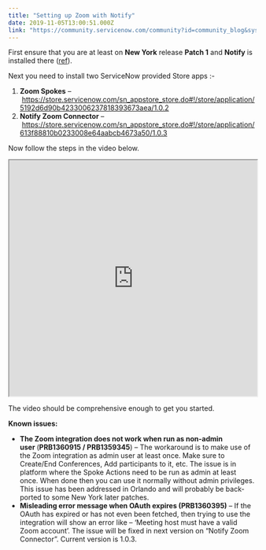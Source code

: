 ```yaml
---
title: "Setting up Zoom with Notify"
date: 2019-11-05T13:00:51.000Z
link: "https://community.servicenow.com/community?id=community_blog&sys_id=dd8f9fa71bb84810a59033f2cd4bcb82"
---
```

<p>First ensure that you are at least on <strong>New York</strong> release <strong>Patch 1</strong> and <strong>Notify</strong> is installed there (<a href="https://docs.servicenow.com/bundle/newyork-servicenow-platform/page/product/notify2/task/t_ActivateNotify.html" rel="nofollow">ref</a>).</p>
<p>Next you need to install two ServiceNow provided Store apps :-</p>
<ol><li><strong>Zoom Spokes</strong> – <a href="https://store.servicenow.com/sn_appstore_store.do#!/store/application/5192d6d90b4233006237818393673aea/1.0.2" target="_blank" rel="noopener noreferrer nofollow">https://store.servicenow.com/sn_appstore_store.do#!/store/application/5192d6d90b4233006237818393673aea/1.0.2</a></li><li><strong>Notify Zoom Connector</strong> – <a href="https://store.servicenow.com/sn_appstore_store.do#!/store/application/613f88810b0233008e64aabcb4673a50/1.0.3" target="_blank" rel="noopener noreferrer nofollow">https://store.servicenow.com/sn_appstore_store.do#!/store/application/613f88810b0233008e64aabcb4673a50/1.0.3</a></li></ol>
<p>Now follow the steps in the video below.</p>
<p><iframe id="video_tinymce" style="width: 100%; height: 480px;" src="https://www.youtube.com/embed/48tt1soGAis"></iframe></p>
<p>The video should be comprehensive enough to get you started.</p>
<p><strong>Known issues:</strong></p>
<ul><li><strong>The Zoom integration does not work when run as non-admin user </strong>(<strong>PRB1360915 / PRB1359345</strong>) – The workaround is to make use of the Zoom integration as admin user at least once. Make sure to Create/End Conferences, Add participants to it, etc. The issue is in platform where the Spoke Actions need to be run as admin at least once. When done then you can use it normally without admin privileges. This issue has been addressed in Orlando and will probably be back-ported to some New York later patches.</li><li><strong>Misleading error message when OAuth expires (PRB1360395)</strong> – If the OAuth has expired or has not even been fetched, then trying to use the integration will show an error like – ‘Meeting host must have a valid Zoom account’. The issue will be fixed in next version on “Notify Zoom Connector”. Current version is 1.0.3.</li></ul>